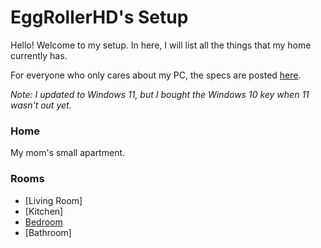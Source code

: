 # EggRollerHD's Setup

Hello! Welcome to my setup. In here, I will list all the things that my home currently has.

For everyone who only cares about my PC, the specs are posted [here](https://pcpartpicker.com/user/Tebula/saved/CBpwYJ).

*Note: I updated to Windows 11, but I bought the Windows 10 key when 11 wasn't out yet.*

### Home

My mom's small apartment.

### Rooms
  - [Living Room]
  - [Kitchen]
  - [Bedroom](https://github.com/Tebula/Dream-Setup-Planner/blob/main/Bedroom.md)
  - [Bathroom]
